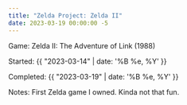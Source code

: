 ```yaml
---
title: "Zelda Project: Zelda II"
date: 2023-03-19 00:00:00 -5
---
```


<span class="lead-in">Game:</span> Zelda II: The Adventure of Link (1988)

<span class="lead-in">Started:</span> {{ "2023-03-14" | date: '%B %e, %Y' }}

<span class="lead-in">Completed:</span> {{ "2023-03-19" | date: '%B %e, %Y' }}

<span class="lead-in">Notes:</span> First Zelda game I owned. Kinda not that fun.

